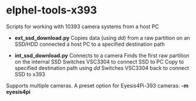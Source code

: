 # elphel-tools-x393

Scripts for working with 10393 camera systems from a host PC

* **ext_ssd_download.py**
Copies data (using *dd*) from a raw partition on an SSD/HDD connected a host PC to a specified destination path

* **int_ssd_download.py**
Connects to a camera
Finds the first raw partition on the internal SSD
Switches VSC3304 to connect SSD to PC
Copy to specified destination path using *dd*
Switches VSC3304 back to connect SSD to x393

Supports multiple cameras. A preset option for Eyesis4Pi-393 cameras: **-m eyesis4pi**
